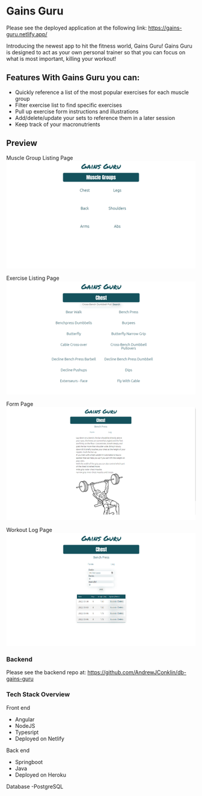 # Gains Guru

Please see the deployed application at the following link: https://gains-guru.netlify.app/

Introducing the newest app to hit the fitness world, Gains Guru! Gains Guru is designed to act as your own personal trainer so that you can focus on what is most important, killing your workout! 

## Features With Gains Guru you can:
- Quickly reference a list of the most popular exercises for each muscle group
- Filter exercise list to find specific exercises
- Pull up exercise form instructions and illustrations
- Add/delete/update your sets to reference them in a later session
- Keep track of your macronutrients

## Preview
Muscle Group Listing Page
![alt text](/src/assets/muscle-groups.png)

Exercise Listing Page
![alt text](/src/assets/exercise-list.png)

Form Page
![alt text](/src/assets/form.png)

Workout Log Page
![alt text](/src/assets/log.png)

### Backend
Please see the backend repo at: https://github.com/AndrewJConklin/db-gains-guru

### Tech Stack Overview
Front end
- Angular
- NodeJS
- Typesript
- Deployed on Netlify

Back end
- Springboot
- Java
- Deployed on Heroku

Database
-PostgreSQL
